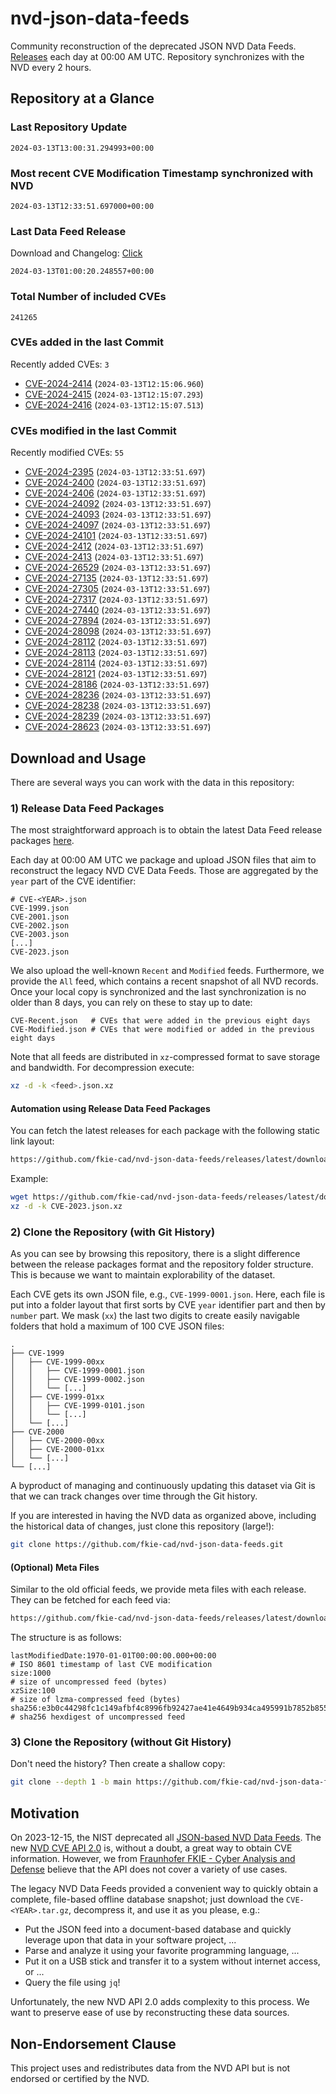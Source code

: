 # nvd-json-data-feeds

Community reconstruction of the deprecated JSON NVD Data Feeds. 
[Releases](https://github.com/fkie-cad/nvd-json-data-feeds/releases/latest) each day at 00:00 AM UTC.
Repository synchronizes with the NVD every 2 hours.

## Repository at a Glance

### Last Repository Update

```plain
2024-03-13T13:00:31.294993+00:00
```

### Most recent CVE Modification Timestamp synchronized with NVD

```plain
2024-03-13T12:33:51.697000+00:00
```

### Last Data Feed Release

Download and Changelog: [Click](https://github.com/fkie-cad/nvd-json-data-feeds/releases/latest)

```plain
2024-03-13T01:00:20.248557+00:00
```

### Total Number of included CVEs

```plain
241265
```

### CVEs added in the last Commit

Recently added CVEs: `3`

* [CVE-2024-2414](CVE-2024/CVE-2024-24xx/CVE-2024-2414.json) (`2024-03-13T12:15:06.960`)
* [CVE-2024-2415](CVE-2024/CVE-2024-24xx/CVE-2024-2415.json) (`2024-03-13T12:15:07.293`)
* [CVE-2024-2416](CVE-2024/CVE-2024-24xx/CVE-2024-2416.json) (`2024-03-13T12:15:07.513`)


### CVEs modified in the last Commit

Recently modified CVEs: `55`

* [CVE-2024-2395](CVE-2024/CVE-2024-23xx/CVE-2024-2395.json) (`2024-03-13T12:33:51.697`)
* [CVE-2024-2400](CVE-2024/CVE-2024-24xx/CVE-2024-2400.json) (`2024-03-13T12:33:51.697`)
* [CVE-2024-2406](CVE-2024/CVE-2024-24xx/CVE-2024-2406.json) (`2024-03-13T12:33:51.697`)
* [CVE-2024-24092](CVE-2024/CVE-2024-240xx/CVE-2024-24092.json) (`2024-03-13T12:33:51.697`)
* [CVE-2024-24093](CVE-2024/CVE-2024-240xx/CVE-2024-24093.json) (`2024-03-13T12:33:51.697`)
* [CVE-2024-24097](CVE-2024/CVE-2024-240xx/CVE-2024-24097.json) (`2024-03-13T12:33:51.697`)
* [CVE-2024-24101](CVE-2024/CVE-2024-241xx/CVE-2024-24101.json) (`2024-03-13T12:33:51.697`)
* [CVE-2024-2412](CVE-2024/CVE-2024-24xx/CVE-2024-2412.json) (`2024-03-13T12:33:51.697`)
* [CVE-2024-2413](CVE-2024/CVE-2024-24xx/CVE-2024-2413.json) (`2024-03-13T12:33:51.697`)
* [CVE-2024-26529](CVE-2024/CVE-2024-265xx/CVE-2024-26529.json) (`2024-03-13T12:33:51.697`)
* [CVE-2024-27135](CVE-2024/CVE-2024-271xx/CVE-2024-27135.json) (`2024-03-13T12:33:51.697`)
* [CVE-2024-27305](CVE-2024/CVE-2024-273xx/CVE-2024-27305.json) (`2024-03-13T12:33:51.697`)
* [CVE-2024-27317](CVE-2024/CVE-2024-273xx/CVE-2024-27317.json) (`2024-03-13T12:33:51.697`)
* [CVE-2024-27440](CVE-2024/CVE-2024-274xx/CVE-2024-27440.json) (`2024-03-13T12:33:51.697`)
* [CVE-2024-27894](CVE-2024/CVE-2024-278xx/CVE-2024-27894.json) (`2024-03-13T12:33:51.697`)
* [CVE-2024-28098](CVE-2024/CVE-2024-280xx/CVE-2024-28098.json) (`2024-03-13T12:33:51.697`)
* [CVE-2024-28112](CVE-2024/CVE-2024-281xx/CVE-2024-28112.json) (`2024-03-13T12:33:51.697`)
* [CVE-2024-28113](CVE-2024/CVE-2024-281xx/CVE-2024-28113.json) (`2024-03-13T12:33:51.697`)
* [CVE-2024-28114](CVE-2024/CVE-2024-281xx/CVE-2024-28114.json) (`2024-03-13T12:33:51.697`)
* [CVE-2024-28121](CVE-2024/CVE-2024-281xx/CVE-2024-28121.json) (`2024-03-13T12:33:51.697`)
* [CVE-2024-28186](CVE-2024/CVE-2024-281xx/CVE-2024-28186.json) (`2024-03-13T12:33:51.697`)
* [CVE-2024-28236](CVE-2024/CVE-2024-282xx/CVE-2024-28236.json) (`2024-03-13T12:33:51.697`)
* [CVE-2024-28238](CVE-2024/CVE-2024-282xx/CVE-2024-28238.json) (`2024-03-13T12:33:51.697`)
* [CVE-2024-28239](CVE-2024/CVE-2024-282xx/CVE-2024-28239.json) (`2024-03-13T12:33:51.697`)
* [CVE-2024-28623](CVE-2024/CVE-2024-286xx/CVE-2024-28623.json) (`2024-03-13T12:33:51.697`)


## Download and Usage

There are several ways you can work with the data in this repository:

### 1) Release Data Feed Packages

The most straightforward approach is to obtain the latest Data Feed release packages [here](https://github.com/fkie-cad/nvd-json-data-feeds/releases/latest).

Each day at 00:00 AM UTC we package and upload JSON files that aim to reconstruct the legacy NVD CVE Data Feeds.
Those are aggregated by the `year` part of the CVE identifier:

```
# CVE-<YEAR>.json
CVE-1999.json
CVE-2001.json
CVE-2002.json
CVE-2003.json
[...]
CVE-2023.json
```

We also upload the well-known `Recent` and `Modified` feeds.
Furthermore, we provide the `All` feed, which contains a recent snapshot of all NVD records.
Once your local copy is synchronized and the last synchronization is no older than 8 days, you can rely on these to stay up to date:

```plain
CVE-Recent.json   # CVEs that were added in the previous eight days
CVE-Modified.json # CVEs that were modified or added in the previous eight days
```

Note that all feeds are distributed in `xz`-compressed format to save storage and bandwidth.
For decompression execute:

```sh
xz -d -k <feed>.json.xz
```


#### Automation using Release Data Feed Packages

You can fetch the latest releases for each package with the following static link layout:

```sh
https://github.com/fkie-cad/nvd-json-data-feeds/releases/latest/download/CVE-<YEAR>.json.xz
```

Example:

```sh
wget https://github.com/fkie-cad/nvd-json-data-feeds/releases/latest/download/CVE-2023.json.xz
xz -d -k CVE-2023.json.xz
```



### 2) Clone the Repository (with Git History)

As you can see by browsing this repository, there is a slight difference between the release packages format and the repository folder structure.
This is because we want to maintain explorability of the dataset.

Each CVE gets its own JSON file, e.g., `CVE-1999-0001.json`.
Here, each file is put into a folder layout that first sorts by CVE `year` identifier part and then by `number` part.
We mask (`xx`) the last two digits to create easily navigable folders that hold a maximum of 100 CVE JSON files:

```plain
.
├── CVE-1999
│   ├── CVE-1999-00xx
│   │   ├── CVE-1999-0001.json
│   │   ├── CVE-1999-0002.json
│   │   └── [...]
│   ├── CVE-1999-01xx
│   │   ├── CVE-1999-0101.json
│   │   └── [...]
│   └── [...]
├── CVE-2000
│   ├── CVE-2000-00xx
│   ├── CVE-2000-01xx
│   └── [...]
└── [...]
```

A byproduct of managing and continuously updating this dataset via Git is that we can track changes over time through the Git history.

If you are interested in having the NVD data as organized above, including the historical data of changes, just clone this repository (large!):

```sh
git clone https://github.com/fkie-cad/nvd-json-data-feeds.git
```

#### (Optional) Meta Files

Similar to the old official feeds, we provide meta files with each release. They can be fetched for each feed via:

```sh
https://github.com/fkie-cad/nvd-json-data-feeds/releases/latest/download/CVE-<YEAR>.meta
```

The structure is as follows:

```plain
lastModifiedDate:1970-01-01T00:00:00.000+00:00                          # ISO 8601 timestamp of last CVE modification
size:1000                                                               # size of uncompressed feed (bytes)
xzSize:100                                                              # size of lzma-compressed feed (bytes)
sha256:e3b0c44298fc1c149afbf4c8996fb92427ae41e4649b934ca495991b7852b855 # sha256 hexdigest of uncompressed feed
```


### 3) Clone the Repository (without Git History)

Don't need the history? Then create a shallow copy:

```sh
git clone --depth 1 -b main https://github.com/fkie-cad/nvd-json-data-feeds.git
```

## Motivation

On 2023-12-15, the NIST deprecated all [JSON-based NVD Data Feeds](https://nvd.nist.gov/vuln/data-feeds#divRetirementBanner-1).
The new [NVD CVE API 2.0](https://nvd.nist.gov/developers/vulnerabilities) is, without a doubt, a great way to obtain CVE information.
However, we from [Fraunhofer FKIE - Cyber Analysis and Defense](https://www.fkie.fraunhofer.de/en/departments/cad.html) believe that the API does not cover a variety of use cases.

The legacy NVD Data Feeds provided a convenient way to quickly obtain a complete, file-based offline database snapshot; just download the `CVE-<YEAR>.tar.gz`, decompress it, and use it as you please, e.g.:

* Put the JSON feed into a document-based database and quickly leverage upon that data in your software project, ...
* Parse and analyze it using your favorite programming language, ...
* Put it on a USB stick and transfer it to a system without internet access, or ...
* Query the file using `jq`!

Unfortunately, the new NVD API 2.0 adds complexity to this process.
We want to preserve ease of use by reconstructing these data sources.

## Non-Endorsement Clause

This project uses and redistributes data from the NVD API but is not endorsed or certified by the NVD.